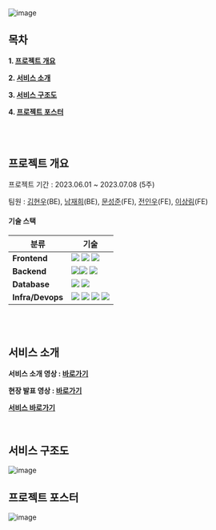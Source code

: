 
<!-- PROJECT LOGO -->
<br/>

![image](link)


<!-- TABLE OF CONTENTS -->
## 목차

**1. [프로젝트 개요](#MotionBeat)**

**2. [서비스 소개](#Intro)**

**3. [서비스 구조도](#Arch)**

**4. [프로젝트 포스터](#Poster)**

<br/>
<br/>

<!-- ABOUT THE PROJECT-->

<a name="MotionBeat"></a>
## 프로젝트 개요
프로젝트 기간 : 2023.06.01 ~ 2023.07.08 (5주)

팀원 : [김현우](https://github.com/kugorang)(BE), [남재희](https://github.com/jaenam615)(BE), [문성준](https://github.com/camelisthebestconvention)(FE), [전인우](https://github.com/indwoo)(FE), [이상림](https://github.com/anythiw)(FE)

#### 기술 스택
| 분류 | 기술 | 
|-----|-----|
|**Frontend**|<img src="https://img.shields.io/badge/JavaScript-F9D600?style=for-the-badge&logo=javascript&logoColor=FFFFFF"/> <img src="https://img.shields.io/badge/Socket.io-010101?style=for-the-badge&logo=Socket.io&logoColor=FFFFFF"/> <img src="https://img.shields.io/badge/React-00C9FF?style=for-the-badge&logo=React&logoColor=FFFFFF"/>
|**Backend**|<img src="https://img.shields.io/badge/JavaScript-F9D600?style=for-the-badge&logo=Javascript&logoColor=FFFFFF"/><img src="https://img.shields.io/badge/Express-E0234E?style=for-the-badge&logo=express&logoColor=FFFFFF"/>  <img src="https://img.shields.io/badge/Socket.io-010101?style=for-the-badge&logo=Socket.io&logoColor=FFFFFF"/>
|**Database**|<img src="https://img.shields.io/badge/Amazon S3-569A31?style=for-the-badge&logo=Amazon S3&logoColor=FFFFFF"/> <img src="https://img.shields.io/badge/MongoDB-459069?style=for-the-badge&logo=mongodb&logoColor=FFFFFF"/>|
|**Infra/Devops**|<img src="https://img.shields.io/badge/Amazon EC2-FF9900?style=for-the-badge&logo=Amazon EC2&logoColor=FFFFFF"/> <img src="https://img.shields.io/badge/Nginx-009639?style=for-the-badge&logo=NGINX&logoColor=FFFFFF"/> <img src="https://img.shields.io/badge/Docker-2496ED?style=for-the-badge&logo=Docker&logoColor=FFFFFF"/> <img src="https://img.shields.io/badge/Github Actions-2088FF?style=for-the-badge&logo=Github Actions&logoColor=FFFFFF"/>|

<br/>
<br/>

<a name="Intro"></a>
## 서비스 소개
**서비스 소개 영상 : [바로가기](https://www.youtube.com/watch?v=WA2qPHJn1z8)**

**현장 발표 영상 : [바로가기](https://www.youtube.com/watch?v=_YiVBs4rrZ4&t=2s)**

**[서비스 바로가기](https://injungle.shop)**

<br/>

<a name="Arch"></a>
## 서비스 구조도

![image](flow)
<br/>

<a name="Poster"></a>
## 프로젝트 포스터
![image](poster)
